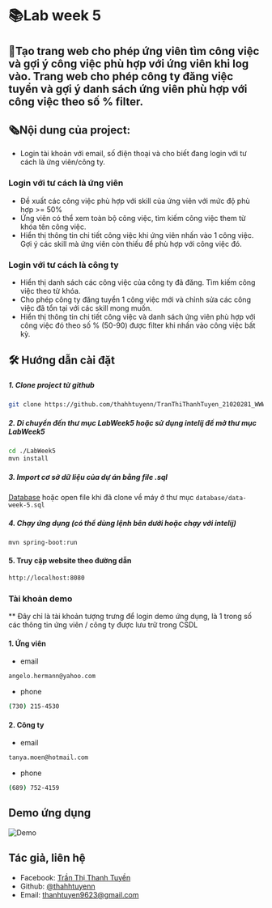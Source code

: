 # 📚Lab week 5
## 📝Tạo trang web cho phép ứng viên tìm công việc và gợi ý công việc phù hợp với ứng viên khi log vào. Trang web cho phép công ty đăng việc tuyển và gợi ý danh sách ứng viên phù hợp với công việc theo số % filter.
## 🗞Nội dung của project:
- Login tài khoản với email, số điện thoại và cho biết đang login với tư cách là ứng viên/công ty.
### Login với tư cách là ứng viên
- Đề xuất các công việc phù hợp với skill của ứng viên với mức độ phù hợp >= 50% 
- Ứng viên có thể xem toàn bộ công việc, tìm kiếm công việc them từ khóa tên công việc. 
- Hiển thị thông tin chi tiết công việc khi ứng viên nhấn vào 1 công việc. Gợi ý các skill mà ứng viên còn thiếu để phù hợp với công việc đó.
### Login với tư cách là công ty
- Hiển thị danh sách các công việc của công ty đã đăng. Tìm kiếm công việc theo từ khóa.
- Cho phép công ty đăng tuyển 1 công việc mới và chỉnh sửa các công việc đã tổn tại với các skill mong muốn.
- Hiển thị thông tin chi tiết công việc và danh sách ứng viên phù hợp với công việc đó theo số % (50-90) được filter khi nhấn vào công việc bất kỳ.
## 🛠 Hướng dẫn cài đặt
##### 1. Clone project từ github
```bash
git clone https://github.com/thahhtuyenn/TranThiThanhTuyen_21020281_WWW.git
```
##### 2. Di chuyển đến thư mục LabWeek5 hoặc sử dụng intelij để mở thư mục LabWeek5
```bash
cd ./LabWeek5
mvn install
```
##### 3. Import cơ sở dữ liệu của dự án bằng file .sql
[Database](https://github.com/thahhtuyenn/TranThiThanhTuyen_21020281_WWW/blob/main/LabWeek5/databases/data-week-5.sql) hoặc open file khi đã clone về máy ở thư mục `database/data-week-5.sql`
##### 4. Chạy ứng dụng (có thể dùng lệnh bên dưới hoặc chạy với intelij)
```bash
mvn spring-boot:run
```
#### 5. Truy cập website theo đường dẫn
```bash
http://localhost:8080
```
### Tài khoản demo 
** Đây chỉ là tài khoản tượng trưng để login demo ứng dụng, là 1 trong số các thông tin ứng viên / công ty được lưu trữ trong CSDL
#### 1. Ứng viên
- email
```bash
angelo.hermann@yahoo.com
```
- phone
```bash
(730) 215-4530
```
#### 2. Công ty
- email
```bash
tanya.moen@hotmail.com
```
- phone
```bash
(689) 752-4159
```
## Demo ứng dụng
![Demo](https://github.com/thahhtuyenn/TranThiThanhTuyen_21020281_WWW/blob/main/LabWeek5/demo/demo-www-lab5.gif)

## Tác giả, liên hệ
- Facebook: [Trần Thị Thanh Tuyền](https://www.facebook.com/thahhtuyenn090603)
- Github: [@thahhtuyenn](https://github.com/thahhtuyenn)
- Email: thanhtuyen9623@gmail.com
